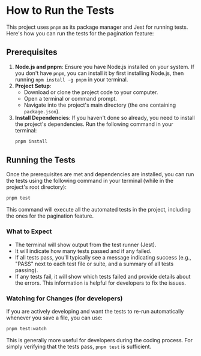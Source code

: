 # How to Run the Tests

This project uses `pnpm` as its package manager and Jest for running tests. Here's how you can run the tests for the pagination feature:

## Prerequisites

1.  **Node.js and pnpm**: Ensure you have Node.js installed on your system. If you don't have `pnpm`, you can install it by first installing Node.js, then running `npm install -g pnpm` in your terminal.
2.  **Project Setup**:
    *   Download or clone the project code to your computer.
    *   Open a terminal or command prompt.
    *   Navigate into the project's main directory (the one containing `package.json`).
3.  **Install Dependencies**: If you haven't done so already, you need to install the project's dependencies. Run the following command in your terminal:
    ```bash
    pnpm install
    ```

## Running the Tests

Once the prerequisites are met and dependencies are installed, you can run the tests using the following command in your terminal (while in the project's root directory):

```bash
pnpm test
```

This command will execute all the automated tests in the project, including the ones for the pagination feature.

### What to Expect

*   The terminal will show output from the test runner (Jest).
*   It will indicate how many tests passed and if any failed.
*   If all tests pass, you'll typically see a message indicating success (e.g., "PASS" next to each test file or suite, and a summary of all tests passing).
*   If any tests fail, it will show which tests failed and provide details about the errors. This information is helpful for developers to fix the issues.

### Watching for Changes (for developers)

If you are actively developing and want the tests to re-run automatically whenever you save a file, you can use:

```bash
pnpm test:watch
```

This is generally more useful for developers during the coding process. For simply verifying that the tests pass, `pnpm test` is sufficient.

